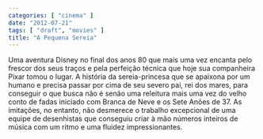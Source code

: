 ```yaml
---
categories: [ "cinema" ]
date: "2012-07-21"
tags: [ "draft", "movies" ]
title: "A Pequena Sereia"
---
```

Uma aventura Disney no final dos anos 80 que mais uma vez encanta pelo
frescor dos seus traços e pela perfeição técnica que hoje sua
companheira Pixar tomou o lugar. A história da sereia-princesa que
se apaixona por um humano e precisa passar por cima de seu severo pai,
rei dos mares, para conseguir o que busca não é senão uma releitura
mais uma vez do velho conto de fadas iniciado com Branca de Neve e os
Sete Anões de 37. As imitações, no entanto, não desmerece o trabalho
excepcional de uma equipe de desenhistas que conseguiu criar à mão
números inteiros de música com um ritmo e uma fluidez impressionantes.

